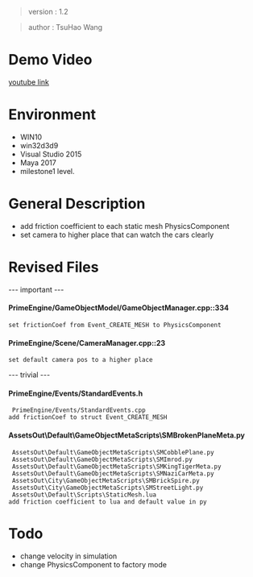 > version : 1.2

> author : TsuHao Wang


# Demo Video
[youtube link](https://youtu.be/yr5fRU57Mxc)


# Environment
- WIN10
- win32d3d9
- Visual Studio 2015
- Maya 2017
- milestone1 level.


# General Description
- add friction coefficient to each static mesh PhysicsComponent
- set camera to higher place that can watch the cars clearly


# Revised Files

--- important ---

#### PrimeEngine/GameObjectModel/GameObjectManager.cpp::334
	set frictionCoef from Event_CREATE_MESH to PhysicsComponent
	
#### PrimeEngine/Scene/CameraManager.cpp::23
	set default camera pos to a higher place

	
--- trivial ---

#### PrimeEngine/Events/StandardEvents.h
	 PrimeEngine/Events/StandardEvents.cpp
	add frictionCoef to struct Event_CREATE_MESH

#### AssetsOut\Default\GameObjectMetaScripts\SMBrokenPlaneMeta.py
	 AssetsOut\Default\GameObjectMetaScripts\SMCobblePlane.py
	 AssetsOut\Default\GameObjectMetaScripts\SMImrod.py
	 AssetsOut\Default\GameObjectMetaScripts\SMKingTigerMeta.py
	 AssetsOut\Default\GameObjectMetaScripts\SMNaziCarMeta.py
	 AssetsOut\City\GameObjectMetaScripts\SMBrickSpire.py
	 AssetsOut\City\GameObjectMetaScripts\SMStreetLight.py
	 AssetsOut\Default\Scripts\StaticMesh.lua
	add friction coefficient to lua and default value in py
	 

# Todo
- change velocity in simulation
- change PhysicsComponent to factory mode


